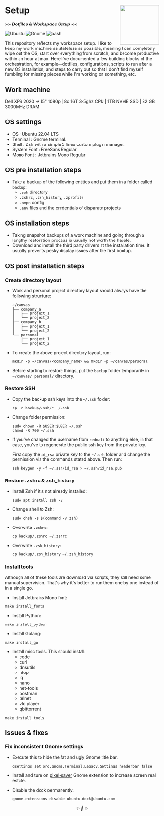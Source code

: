 <h1>Setup<img
src='https://user-images.githubusercontent.com/30027932/138611579-9402e2c7-61c1-4cfa-a40f-665a73267533.png'
align='right' width='128' height='128'></h1>

<strong>>> <i>Dotfiles & Workspace Setup</i> <<</strong>

![Ubuntu](https://img.shields.io/badge/Ubuntu-E95420?style=for-the-badge&logo=ubuntu&logoColor=white)
![Gnome](https://img.shields.io/badge/Gnome-964B00?style=for-the-badge&logo=gnome&logoColor=white)
![bash](https://img.shields.io/badge/Bash-008080?style=for-the-badge&logo=shell&logoColor=white)
</div>

This repository reflects my workspace setup. I like to keep my work machine as stateless
as possible; meaning I can completely wipe out the OS, start over everything from
scratch, and become productive within an hour at max. Here I've documented a few building
blocks of the orchestration, for example—dotfiles, configurations, scripts to run after a
new OS installation, and steps to carry out so that I don't find myself fumbling for
missing pieces while I'm working on something, etc.

## Work machine

Dell XPS 2020 -> 15" 1080p | 8c 16T 3-5ghz CPU | 1TB NVME SSD | 32 GB 3000MHz DRAM

## OS settings

* OS                    : Ubuntu 22.04 LTS
* Terminal              : Gnome terminal.
* Shell                 : Zsh with a simple 5 lines custom plugin manager.
* System Font           : FreeSans Regular
* Mono Font             : Jetbrains Mono Regular

## OS pre installation steps

* Take a backup of the following entities and put them in a folder called `backup`:
    * `.ssh` directory
    * `.zshrc`, `.zsh_history`, `.zprofile`
    * `.ovpn` config
    * `.env` files and the credentials of disparate projects

## OS installation steps

* Taking snapshot backups of a work machine and going through a lengthy restoration
process is usually not worth the hassle.
* Download and install the third party drivers at the installation time. It usually
prevents pesky display issues after the first bootup.

## OS post installation steps

### Create directory layout

* Work and personal project directory layout should always have the following structure:

    ```
    ~/canvas
    ├── company_a
    │   ├── project_1
    │   └── project_2
    ├── company_b
    │   ├── project_1
    │   └── project_2
    └── personal
        ├── project_1
        └── project_2
    ```
* To create the above project directory layout, run:

    ```
    mkdir -p ~/canvas/<company_name> && mkdir -p ~/canvas/personal
    ```
* Before starting to restore things, put the `backup` folder temporarily in `~/canvas/
personal/` directory.

### Restore SSH

* Copy the backup ssh keys into the `~/.ssh` folder:

    ```
    cp -r backup/.ssh/* ~/.ssh
    ```
* Change folder permission:

    ```
    sudo chown -R $USER:$USER ~/.ssh
    chmod -R 700 ~/.ssh
    ```
* If you've changed the username from `rednafi` to anything else, in that case, you've to
regenerate the public ssh key from the private key.

    First copy the `id_rsa` private key to the `~/.ssh` folder and change the permission
    via the commands stated above. Then run:

    ```
    ssh-keygen -y -f ~/.ssh/id_rsa > ~/.ssh/id_rsa.pub
    ```

### Restore .zshrc & zsh_history

* Install Zsh if it's not already installed:

    ```
    sudo apt install zsh -y
    ```
* Change shell to Zsh:

    ```
    sudo chsh -s $(command -v zsh)
    ```
* Overwrite `.zshrc`:

    ```
    cp backup/.zshrc ~/.zshrc
    ```
* Overwrite `.zsh_history`:

    ```
    cp backup/.zsh_history ~/.zsh_history
    ```

### Install tools

Although all of these tools are download via scripts, they still need some manual
supervision. That's why it's better to run them one by one instead of in a single go.

* Install Jetbrains Mono font:

```
make install_fonts
```
* Install Python:

```
make install_python
```
* Install Golang:

```
make install_go
```
* Install misc tools. This should install:
    * code
    * curl
    * dnsutils
    * htop
    * jq
    * nano
    * net-tools
    * postman
    * telnet
    * vlc player
    * qbittorrent

```
make install_tools
```

## Issues & fixes

### Fix inconsistent Gnome settings

* Execute this to hide the fat and ugly Gnome title bar.

    ```
    gsettings set org.gnome.Terminal.Legacy.Settings headerbar false
    ```
* Install and turn on [pixel-saver][1] Gnome extension to increase screen real estate.
* Disable the dock permanently.

    ```
    gnome-extensions disable ubuntu-dock@ubuntu.com

    ```

[1]: https://extensions.gnome.org/extension/723/pixel-saver/

<div align="center">
<i> ✨ 🍰 ✨ </i>
</div>
